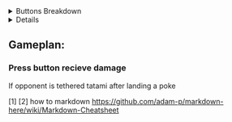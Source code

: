 <details>
<summary>Buttons Breakdown</summary>
## Neutral
You can press a lot of buttons
- f.s
  - no combo! (tatami if tethered!)
  - counterhit combos into Kibari
- 5H
  - Slower than f.s but slightly disjointed
  - combos into Kibari
- c.s
  - combos into 5H > Kibari
  - can be used to start a schmixup on block
- 2HS (Unsafe)
  - combos into Kibari
- Kibari (H or S)
- j.s > YOUZ
- j.HS
## Defensive
  On wakeup or When being rushed on
- 5p is the fastest button (4 frames)
  
## Offensive
  Opponent wakeup or punishes

</details>

<details># GETTEM BOI
## Punish:
  Standing/Blocking = c.S > 5H > 41236H~H 
  IF DASHING = c.s > f.s > 5h > 41236~H
</details>

## Gameplan:
### Press button recieve damage
If opponent is tethered tatami after landing a poke


[1]
[2] how to markdown https://github.com/adam-p/markdown-here/wiki/Markdown-Cheatsheet
